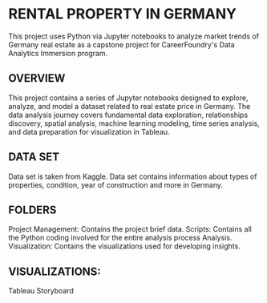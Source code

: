 # RENTAL PROPERTY IN GERMANY
This project uses Python via Jupyter notebooks to analyze market trends of Germany real estate as a capstone project for CareerFoundry's Data Analytics Immersion program.
## OVERVIEW
This project contains a series of Jupyter notebooks designed to explore, analyze, and model a dataset related to real estate price in Germany. The data analysis journey covers fundamental data exploration, relationships discovery, spatial analysis, machine learning modeling, time series analysis, and data preparation for visualization in Tableau. 
## DATA SET
Data set is taken from Kaggle. Data set contains information about types of properties, condition, year of construction and more in Germany.
## FOLDERS
Project Management: Contains the project brief data.
Scripts: Contains all the Python coding involved for the entire analysis process Analysis.
Visualization: Contains the visualizations used for developing insights.
## VISUALIZATIONS:
Tableau Storyboard


